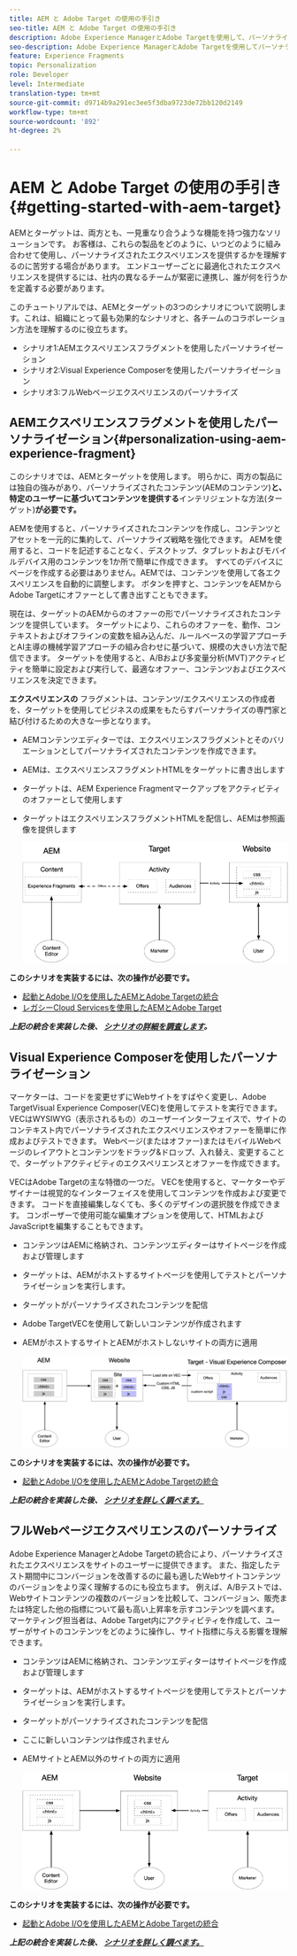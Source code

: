 ```yaml
---
title: AEM と Adobe Target の使用の手引き
seo-title: AEM と Adobe Target の使用の手引き
description: Adobe Experience ManagerとAdobe Targetを使用して、パーソナライズされたエクスペリエンスを作成し、配信する方法を示すエンドツーエンドのチュートリアルです。 このチュートリアルでは、エンドツーエンドプロセスに関与する様々な人物と、それらの人々がお互いにどのように共同作業を行うかについても学びます。
seo-description: Adobe Experience ManagerとAdobe Targetを使用してパーソナライズされたエクスペリエンスを作成し、配信する方法を示すエンドツーエンドのチュートリアルです。 このチュートリアルでは、エンドツーエンドプロセスに関与する様々な人物と、それらの人々がお互いにどのように共同作業を行うかについても学びます。
feature: Experience Fragments
topic: Personalization
role: Developer
level: Intermediate
translation-type: tm+mt
source-git-commit: d9714b9a291ec3ee5f3dba9723de72bb120d2149
workflow-type: tm+mt
source-wordcount: '892'
ht-degree: 2%

---
```



# AEM と Adobe Target の使用の手引き {#getting-started-with-aem-target}

AEMとターゲットは、両方とも、一見重なり合うような機能を持つ強力なソリューションです。 お客様は、これらの製品をどのように、いつどのように組み合わせて使用し、パーソナライズされたエクスペリエンスを提供するかを理解するのに苦労する場合があります。 エンドユーザーごとに最適化されたエクスペリエンスを提供するには、社内の異なるチームが緊密に連携し、誰が何を行うかを定義する必要があります。

このチュートリアルでは、AEMとターゲットの3つのシナリオについて説明します。これは、組織にとって最も効果的なシナリオと、各チームのコラボレーション方法を理解するのに役立ちます。

* シナリオ1:AEMエクスペリエンスフラグメントを使用したパーソナライゼーション
* シナリオ2:Visual Experience Composerを使用したパーソナライゼーション
* シナリオ3:フルWebページエクスペリエンスのパーソナライズ

## AEMエクスペリエンスフラグメントを使用したパーソナライゼーション{#personalization-using-aem-experience-fragment}

このシナリオでは、AEMとターゲットを使用します。 明らかに、両方の製品には独自の強みがあり、パーソナライズされたコンテンツ(AEMのコンテンツ)**と、特定のユーザーに基づいてコンテンツを提供する**&#x200B;インテリジェントな方法(ターゲット)**が必要です。**

AEMを使用すると、パーソナライズされたコンテンツを作成し、コンテンツとアセットを一元的に集約して、パーソナライズ戦略を強化できます。 AEMを使用すると、コードを記述することなく、デスクトップ、タブレットおよびモバイルデバイス用のコンテンツを1か所で簡単に作成できます。 すべてのデバイスにページを作成する必要はありません。AEMでは、コンテンツを使用して各エクスペリエンスを自動的に調整します。 ボタンを押すと、コンテンツをAEMからAdobe Targetにオファーとして書き出すこともできます。

現在は、ターゲットのAEMからのオファーの形でパーソナライズされたコンテンツを提供しています。 ターゲットにより、これらのオファーを、動作、コンテキストおよびオフラインの変数を組み込んだ、ルールベースの学習アプローチとAI主導の機械学習アプローチの組み合わせに基づいて、規模の大きい方法で配信できます。  ターゲットを使用すると、A/Bおよび多変量分析(MVT)アクティビティを簡単に設定および実行して、最適なオファー、コンテンツおよびエクスペリエンスを決定できます。

**エクスペリエンスの** フラグメントは、コンテンツ/エクスペリエンスの作成者を、ターゲットを使用してビジネスの成果をもたらすパーソナライズの専門家と結び付けるための大きな一歩となります。

* AEMコンテンツエディターでは、エクスペリエンスフラグメントとそのバリエーションとしてパーソナライズされたコンテンツを作成できます。
* AEMは、エクスペリエンスフラグメントHTMLをターゲットに&#x200B;書き出します
* ターゲット&#x200B;は、AEM Experience Fragmentマークアップをアクティビティのオファーとして使用します
* ターゲットはエクスペリエンスフラグメントHTMLを配信し、AEMは参照画像を提供します

   ![エクスペリエンスフラグメント図を使用したパーソナライゼーション](assets/personalization-use-case-1/use-case-1-diagram.png)

**このシナリオを実装するには、次の操作が必要です。**

* [起動とAdobe I/Oを使用したAEMとAdobe Targetの統合](./implementation.md#integrating-aem-target-options)
* [レガシーCloud Servicesを使用したAEMとAdobe Target](./implementation.md#integrating-aem-target-options)

***上記の統合を実装した後、 [シナリオの詳細を調査します](./personalization-use-case-1.md)。***

## Visual Experience Composerを使用したパーソナライゼーション

マーケターは、コードを変更せずにWebサイトをすばやく変更し、Adobe TargetVisual Experience Composer(VEC)を使用してテストを実行できます。 VECはWYSIWYG（表示されるもの）のユーザーインターフェイスで、サイトのコンテキスト内でパーソナライズされたエクスペリエンスやオファーを簡単に作成およびテストできます。 Webページ(またはオファー)またはモバイルWebページのレイアウトとコンテンツをドラッグ&amp;ドロップ、入れ替え、変更することで、ターゲットアクティビティのエクスペリエンスとオファーを作成できます。

VECはAdobe Targetの主な特徴の一つだ。 VECを使用すると、マーケターやデザイナーは視覚的なインターフェイスを使用してコンテンツを作成および変更できます。 コードを直接編集しなくても、多くのデザインの選択肢を作成できます。 コンポーザーで使用可能な編集オプションを使用して、HTMLおよびJavaScriptを編集することもできます。

* コンテンツはAEMに格納され、コンテンツエディターはサイトページを作成および管理します
* ターゲットは、AEMがホストするサイトページを使用してテストとパーソナライゼーションを実行します。
* ターゲットがパーソナライズされたコンテンツを配信
* Adobe TargetVECを使用して新しいコンテンツが作成されます
* AEMがホストするサイトとAEMがホストしないサイトの両方に適用

   ![Visual Experience Composerの図を使用したパーソナライゼーション](assets/personalization-use-case-3/use-case-diagram-3.png)

**このシナリオを実装するには、次の操作が必要です。**

* [起動とAdobe I/Oを使用したAEMとAdobe Targetの統合](./implementation.md#integrating-aem-target-options)

***上記の統合を実装した後、 [シナリオを詳しく調べます。](./personalization-use-case-3.md)***

## フルWebページエクスペリエンスのパーソナライズ

Adobe Experience ManagerとAdobe Targetの統合により、パーソナライズされたエクスペリエンスをサイトのユーザーに提供できます。 また、指定したテスト期間中にコンバージョンを改善するのに最も適したWebサイトコンテンツのバージョンをより深く理解するのにも役立ちます。 例えば、A/Bテストでは、Webサイトコンテンツの複数のバージョンを比較して、コンバージョン、販売または特定した他の指標について最も高い上昇率を示すコンテンツを調べます。 マーケティング担当者は、Adobe Target内にアクティビティを作成して、ユーザーがサイトのコンテンツをどのように操作し、サイト指標に与える影響を理解できます。

* コンテンツはAEMに格納され、コンテンツエディターはサイトページを作成および管理します
* ターゲットは、AEMがホストするサイトページを使用してテストとパーソナライゼーションを実行します。
* ターゲットがパーソナライズされたコンテンツを配信
* ここに新しいコンテンツは作成されません
* AEMサイトとAEM以外のサイトの両方に適用

   ![図](assets/personalization-use-case-2/use-case-2-diagram.png)

**このシナリオを実装するには、次の操作が必要です。**

* [起動とAdobe I/Oを使用したAEMとAdobe Targetの統合](./implementation.md#integrating-aem-target-options)

***上記の統合を実装した後、 [シナリオを詳しく調べます。](./personalization-use-case-2.md)***
